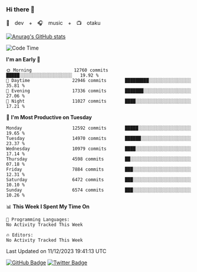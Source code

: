 ### Hi there 👋

🚀　dev　+　🎧　music　+　📺　otaku


[![Anurag's GitHub stats](https://github-readme-stats.vercel.app/api?username=koheitasaka&count_private=true&show_icons=true&theme=monokai)](https://github.com/koheitasaka/github-readme-stats)

<!--START_SECTION:waka-->
![Code Time](http://img.shields.io/badge/Code%20Time-1%2C161%20hrs%2023%20mins-blue)

**I'm an Early 🐤** 

```text
🌞 Morning                12760 commits       █████░░░░░░░░░░░░░░░░░░░░   19.92 % 
🌆 Daytime                22946 commits       █████████░░░░░░░░░░░░░░░░   35.81 % 
🌃 Evening                17336 commits       ███████░░░░░░░░░░░░░░░░░░   27.06 % 
🌙 Night                  11027 commits       ████░░░░░░░░░░░░░░░░░░░░░   17.21 % 
```
📅 **I'm Most Productive on Tuesday** 

```text
Monday                   12592 commits       █████░░░░░░░░░░░░░░░░░░░░   19.65 % 
Tuesday                  14970 commits       ██████░░░░░░░░░░░░░░░░░░░   23.37 % 
Wednesday                10979 commits       ████░░░░░░░░░░░░░░░░░░░░░   17.14 % 
Thursday                 4598 commits        ██░░░░░░░░░░░░░░░░░░░░░░░   07.18 % 
Friday                   7884 commits        ███░░░░░░░░░░░░░░░░░░░░░░   12.31 % 
Saturday                 6472 commits        ███░░░░░░░░░░░░░░░░░░░░░░   10.10 % 
Sunday                   6574 commits        ███░░░░░░░░░░░░░░░░░░░░░░   10.26 % 
```


📊 **This Week I Spent My Time On** 

```text
💬 Programming Languages: 
No Activity Tracked This Week

🔥 Editors: 
No Activity Tracked This Week
```


 Last Updated on 11/12/2023 19:41:13 UTC
<!--END_SECTION:waka-->

[![GitHub Badge](https://img.shields.io/badge/GitHub-100000?style=for-the-badge&logo=github&logoColor=white)](https://github.com/koheitasaka)
[![Twitter Badge](https://img.shields.io/badge/Twitter-1DA1F2?style=for-the-badge&logo=twitter&logoColor=white)](https://twitter.com/sleep_asleep_)
